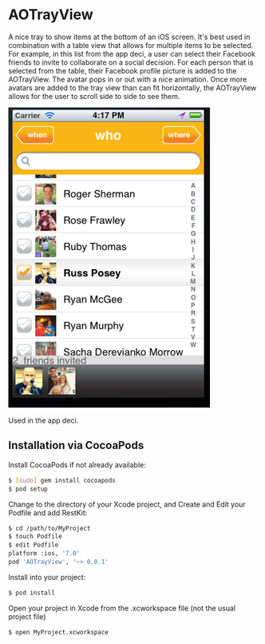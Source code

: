 AOTrayView
==========

A nice tray to show items at the bottom of an iOS screen.  It's best used in combination with a table view that allows for multiple items to be selected.  For example, in this list from the app deci, a user can select their Facebook friends to invite to collaborate on a social decision.  For each person that is selected from the table, their Facebook profile picture is added to the AOTrayView.  The avatar pops in or out with a nice animation.  Once more avatars are added to the tray view than can fit horizontally, the AOTrayView allows for the user to scroll side to side to see them.

<img src="https://github.com/obuseme/AOTrayView/blob/master/Screenshots/pic1.png?raw=true">

Used in the app deci.

## Installation via CocoaPods
Install CocoaPods if not already available:

``` bash
$ [sudo] gem install cocoapods
$ pod setup
```

Change to the directory of your Xcode project, and Create and Edit your Podfile and add RestKit:

``` bash
$ cd /path/to/MyProject
$ touch Podfile
$ edit Podfile
platform :ios, '7.0' 
pod 'AOTrayView', '~> 0.0.1'
```

Install into your project:

``` bash
$ pod install
```

Open your project in Xcode from the .xcworkspace file (not the usual project file)

``` bash
$ open MyProject.xcworkspace
```
